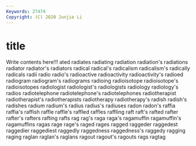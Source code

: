 ```yaml
---
Keywords: 27474
Copyright: (C) 2020 Junjie Li
---
```


# title

Write contents here!!!
ated 
radiates 
radiating
radiation 
radiation's 
radiations 
radiator 
radiator's 
radiators 
radical 
radical's 
radicalism 
radicalism's
radically 
radicals 
radii 
radio 
radio's 
radioactive 
radioactivity 
radioactivity's 
radioed 
radiogram
radiogram's 
radiograms 
radioing 
radioisotope 
radioisotope's 
radioisotopes 
radiologist 
radiologist's 
radiologists 
radiology
radiology's 
radios 
radiotelephone 
radiotelephone's 
radiotelephones 
radiotherapist 
radiotherapist's 
radiotherapists 
radiotherapy 
radiotherapy's
radish 
radish's 
radishes 
radium 
radium's 
radius 
radius's 
radiuses 
radon 
radon's
raffia 
raffia's 
raffish 
raffle 
raffle's 
raffled 
raffles 
raffling 
raft 
raft's
rafted 
rafter 
rafter's 
rafters 
rafting 
rafts 
rag 
rag's 
raga 
raga's
ragamuffin 
ragamuffin's 
ragamuffins 
ragas 
rage 
rage's 
raged 
rages 
ragged 
raggeder
raggedest 
raggedier 
raggediest 
raggedly 
raggedness 
raggedness's 
raggedy 
ragging 
raging 
raglan
raglan's 
raglans 
ragout 
ragout's 
ragouts 
rags 
ragtag 

